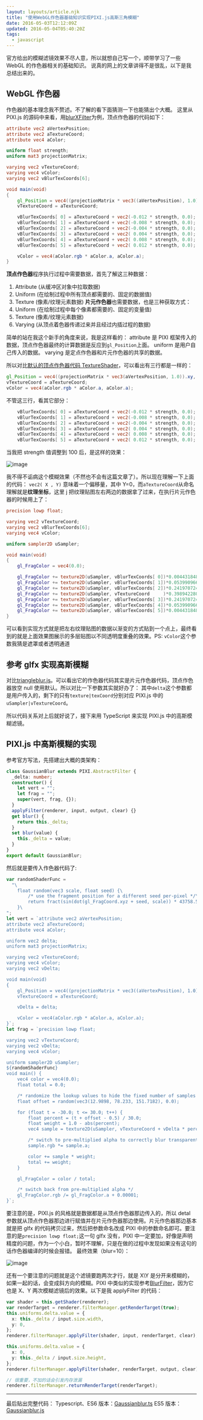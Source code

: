 ```yaml
---
layout: layouts/article.njk
title: "使用WebGL作色器基础知识实现PIXI.js高斯三角模糊"
date: 2016-05-03T12:12:09Z
updated: 2016-05-04T05:40:20Z
tags:
  - javascript
---
```


官方给出的模糊滤镜效果不尽人意，所以就想自己写一个，顺带学习了一些 WebGL 的作色器相关的基础知识。
说真的网上的文章讲得不是很乱，以下是我总结出来的。

## WebGL 作色器

作色器的基本理念我不赘述。不了解的看下面猜测一下也能猜出个大概。
这里从 PIXI.js 的源码中来看，用[blurXFilter](https://github.com/pixijs/pixi.js/blob/master/src/filters/blur/BlurXFilter.js)为例，顶点作色器的代码如下：

```glsl /vert
attribute vec2 aVertexPosition;
attribute vec2 aTextureCoord;
attribute vec4 aColor;

uniform float strength;
uniform mat3 projectionMatrix;

varying vec2 vTextureCoord;
varying vec4 vColor;
varying vec2 vBlurTexCoords[6];

void main(void)
{
    gl_Position = vec4((projectionMatrix * vec3((aVertexPosition), 1.0)).xy, 0.0, 1.0);
    vTextureCoord = aTextureCoord;

    vBlurTexCoords[ 0] = aTextureCoord + vec2(-0.012 * strength, 0.0);
    vBlurTexCoords[ 1] = aTextureCoord + vec2(-0.008 * strength, 0.0);
    vBlurTexCoords[ 2] = aTextureCoord + vec2(-0.004 * strength, 0.0);
    vBlurTexCoords[ 3] = aTextureCoord + vec2( 0.004 * strength, 0.0);
    vBlurTexCoords[ 4] = aTextureCoord + vec2( 0.008 * strength, 0.0);
    vBlurTexCoords[ 5] = aTextureCoord + vec2( 0.012 * strength, 0.0);

    vColor = vec4(aColor.rgb * aColor.a, aColor.a);
}
```

**顶点作色器**程序执行过程中需要数据，首先了解这三种数据：

1. Attribute (从缓冲区对象中拉取数据)
2. Uniform (在绘制过程中所有顶点都需要的、固定的数据值)
3. Texture (像素/纹理元素数据)
   **片元作色器**也需要数据，也是三种获取方式：
4. Uniform (在绘制过程中每个像素都需要的、固定的变量值)
5. Texture (像素/纹理元素数据)
6. Varying (从顶点着色器传递过来并且经过内插过程的数据)

简单的站在我这个新手的角度来说，我是这样看的：
attribute 是 PIXI 框架传入的数据，顶点作色器最终的计算数据是反应到`gl_Position`上面。
uniform 是用户自己传入的数据。
varying 是定点作色器和片元作色器的共享的数据。

所以对比[默认的顶点作色器代码 TextureShader](https://github.com/pixijs/pixi.js/blob/039200b46d7840f065faa50739e4b98f69678db4/src/core/renderers/webgl/shaders/TextureShader.js#L74-L90)，可以看出有三行都是一样的：

```glsl /vert
gl_Position = vec4((projectionMatrix * vec3(aVertexPosition, 1.0)).xy, 0.0, 1.0);
vTextureCoord = aTextureCoord;
vColor = vec4(aColor.rgb * aColor.a, aColor.a);
```

不管这三行，看其它部分：

```glsl /vert
    vBlurTexCoords[ 0] = aTextureCoord + vec2(-0.012 * strength, 0.0);
    vBlurTexCoords[ 1] = aTextureCoord + vec2(-0.008 * strength, 0.0);
    vBlurTexCoords[ 2] = aTextureCoord + vec2(-0.004 * strength, 0.0);
    vBlurTexCoords[ 3] = aTextureCoord + vec2( 0.004 * strength, 0.0);
    vBlurTexCoords[ 4] = aTextureCoord + vec2( 0.008 * strength, 0.0);
    vBlurTexCoords[ 5] = aTextureCoord + vec2( 0.012 * strength, 0.0);
```

当我把 strength 值调整到 100 后，是这样的效果：

![image](/img/pixi-webgl-gaussian-blur/strength-100.png)

我不得不诟病这个模糊效果（不然也不会有这篇文章了）。所以现在理解一下上面的代码：
`vec2( X , Y)` 意味着一个偏移量，其中 Y=0，而`aTextureCoord`从命名理解就是**纹理坐标**，这里 j 把纹理贴图左右两边的数据拿了过来，在执行片元作色器的时候用上了：

```glsl /frag
precision lowp float;

varying vec2 vTextureCoord;
varying vec2 vBlurTexCoords[6];
varying vec4 vColor;

uniform sampler2D uSampler;

void main(void)
{
    gl_FragColor = vec4(0.0);

    gl_FragColor += texture2D(uSampler, vBlurTexCoords[ 0])*0.004431848411938341;
    gl_FragColor += texture2D(uSampler, vBlurTexCoords[ 1])*0.05399096651318985;
    gl_FragColor += texture2D(uSampler, vBlurTexCoords[ 2])*0.2419707245191454;
    gl_FragColor += texture2D(uSampler, vTextureCoord     )*0.3989422804014327;
    gl_FragColor += texture2D(uSampler, vBlurTexCoords[ 3])*0.2419707245191454;
    gl_FragColor += texture2D(uSampler, vBlurTexCoords[ 4])*0.05399096651318985;
    gl_FragColor += texture2D(uSampler, vBlurTexCoords[ 5])*0.004431848411938341;
}
```

可以看到实现方式就是把左右纹理贴图的数据以渐变的方式贴到一个点上，最终看到的就是上面效果图展示的多层贴图以不同透明度重叠的效果。PS: `vColor`这个参数我猜是遮罩或者透明通道

## 参考 glfx 实现高斯模糊

对比[triangleblur.js](https://github.com/evanw/glfx.js/blob/master/src/filters/blur/triangleblur.js)。可以看出它的作色器代码其实是片元作色器代码，顶点作色器放空 null 使用默认。所以对比一下参数其实就好办了：
其中`delta`这个参数都是用户传入的，剩下的只有`texture|texCoord`分别对应 PIXI.js 中的`uSampler|vTextureCoord`。

所以代码关系对上后就好说了，接下来用 TypeScript 来实现 PIXI.js 中的高斯模糊滤镜。

## PIXI.js 中高斯模糊的实现

参考官方写法，先搭建出大概的类架构：

```typescript
class GaussianBlur extends PIXI.AbstractFilter {
  _delta: number;
  constructor() {
    let vert = "";
    let frag = "";
    super(vert, frag, {});
  }
  applyFilter(renderer, input, output, clear) {}
  get blur() {
    return this._delta;
  }
  set blur(value) {
    this._delta = value;
  }
}
export default GaussianBlur;
```

然后就是要传入作色器代码了:

```typescript
var randomShaderFunc =
  "\
    float random(vec3 scale, float seed) {\
        /* use the fragment position for a different seed per-pixel */\
        return fract(sin(dot(gl_FragCoord.xyz + seed, scale)) * 43758.5453 + seed);\
    }\
";
let vert = `attribute vec2 aVertexPosition;
attribute vec2 aTextureCoord;
attribute vec4 aColor;

uniform vec2 delta;
uniform mat3 projectionMatrix;

varying vec2 vTextureCoord;
varying vec4 vColor;
varying vec2 vDelta;

void main(void)
{
    gl_Position = vec4((projectionMatrix * vec3((aVertexPosition), 1.0)).xy, 0.0, 1.0);
    vTextureCoord = aTextureCoord;

    vDelta = delta;

    vColor = vec4(aColor.rgb * aColor.a, aColor.a);
}`;
let frag = `precision lowp float;

varying vec2 vTextureCoord;
varying vec2 vDelta;
varying vec4 vColor;

uniform sampler2D uSampler;
${randomShaderFunc}
void main() {
    vec4 color = vec4(0.0);
    float total = 0.0;

    /* randomize the lookup values to hide the fixed number of samples */
    float offset = random(vec3(12.9898, 78.233, 151.7182), 0.0);

    for (float t = -30.0; t <= 30.0; t++) {
        float percent = (t + offset - 0.5) / 30.0;
        float weight = 1.0 - abs(percent);
        vec4 sample = texture2D(uSampler, vTextureCoord + vDelta * percent);

        /* switch to pre-multiplied alpha to correctly blur transparent images */
        sample.rgb *= sample.a;

        color += sample * weight;
        total += weight;
    }

    gl_FragColor = color / total;

    /* switch back from pre-multiplied alpha */
    gl_FragColor.rgb /= gl_FragColor.a + 0.00001;
}`;
```

要注意的是，PIXI.js 的风格就是数据都是从顶点作色器那边传入的，所以 detal 参数就从顶点作色器那边进行赋值并在片元作色器那边使用。片元作色器那边基本就是把 glfx 的代码拷贝过来，然后把参数命名改成 PIXI 中的参数命名即可。要注意的是`precision lowp float;`这一句 glfx 没有，PIXI 中一定要加，好像是声明精度的问题，作为一个小白，暂时不理解，只是在做的过程中发现如果没有这句的话作色器编译的时候会报错。
最终效果（blur=10）：

![image](/img/pixi-webgl-gaussian-blur/blur-10.png)

还有一个要注意的问题就是这个滤镜要跑两次才行，就是 X\Y 是分开来模糊的，如果一起的话，会变成斜方向的模糊。PIXI 中类似的实现参考[BlurFilter](https://github.com/pixijs/pixi.js/blob/master/src/filters/blur/BlurFilter.js)，因为它也是 X、Y 两次模糊滤镜后的效果。以下是我 applyFilter 的代码：

```typescript
var shader = this.getShader(renderer);
var renderTarget = renderer.filterManager.getRenderTarget(true);
this.uniforms.delta.value = {
  x: this._delta / input.size.width,
  y: 0,
};
renderer.filterManager.applyFilter(shader, input, renderTarget, clear);

this.uniforms.delta.value = {
  x: 0,
  y: this._delta / input.size.height,
};
renderer.filterManager.applyFilter(shader, renderTarget, output, clear);

// 很重要，不加的话会引发内存泄漏
renderer.filterManager.returnRenderTarget(renderTarget);
```

---

最后贴出完整代码：
Typescript、ES6 版本：[Gaussianblur.ts](https://gist.github.com/Gaubee/54aa14b5e06ef8c3f5c25e1964c89fab#file-gaussianblur-ts)
ES5 版本：[Gaussianblur.js](https://gist.github.com/Gaubee/54aa14b5e06ef8c3f5c25e1964c89fab#file-gaussianblur-js)
